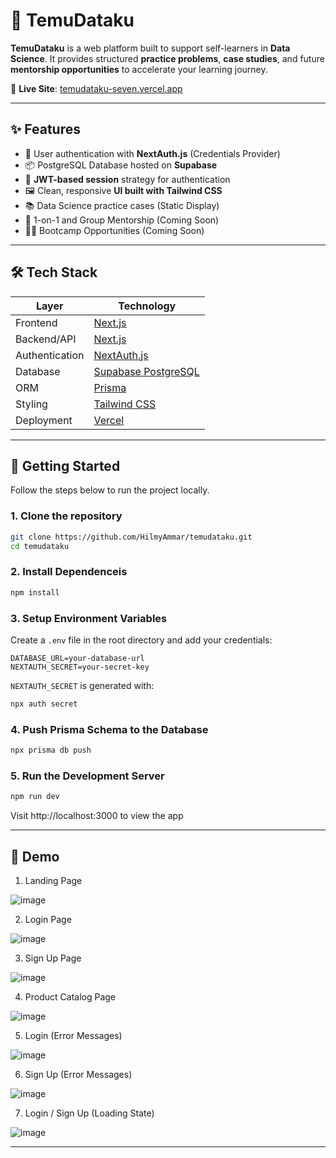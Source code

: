 # 🌱 TemuDataku

**TemuDataku** is a web platform built to support self-learners in **Data Science**. It provides structured **practice problems**, **case studies**, and future **mentorship opportunities** to accelerate your learning journey.

🔗 **Live Site**: [temudataku-seven.vercel.app](https://temudataku-seven.vercel.app/)

---

## ✨ Features

- 🔐 User authentication with **NextAuth.js** (Credentials Provider)
- 📦 PostgreSQL Database hosted on **Supabase**
- 🔑 **JWT-based session** strategy for authentication
- 🖼️ Clean, responsive **UI built with Tailwind CSS**
- 📚 Data Science practice cases (Static Display)
- 👥 1-on-1 and Group Mentorship (Coming Soon)
- 🧑‍💻 Bootcamp Opportunities (Coming Soon)

---

## 🛠️ Tech Stack

| Layer          | Technology                                  |
|----------------|---------------------------------------------|
| Frontend       | [Next.js](https://nextjs.org)               |
| Backend/API    | [Next.js](https://nextjs.org)               |
| Authentication | [NextAuth.js](https://next-auth.js.org)     |
| Database       | [Supabase PostgreSQL](https://supabase.com) |
| ORM            | [Prisma](https://www.prisma.io)             |
| Styling        | [Tailwind CSS](https://tailwindcss.com)     |
| Deployment     | [Vercel](https://vercel.com)                |

---

## 🚀 Getting Started

Follow the steps below to run the project locally.

### 1. Clone the repository
```bash
git clone https://github.com/HilmyAmmar/temudataku.git
cd temudataku
```
### 2. Install Dependenceis
```bash
npm install
```

### 3. Setup Environment Variables
Create a `.env` file in the root directory and add your credentials:

```env
DATABASE_URL=your-database-url
NEXTAUTH_SECRET=your-secret-key
```
`NEXTAUTH_SECRET` is generated with:

```bash
npx auth secret
```

### 4. Push Prisma Schema to the Database

```bash
npx prisma db push
```

### 5. Run the Development Server
```bash
npm run dev
```
Visit http://localhost:3000 to view the app

---

## 🎥 Demo

1. Landing Page
   
![image](https://github.com/user-attachments/assets/4ba5d6eb-e0f2-4f76-b002-cf8046679cee)

2. Login Page

![image](https://github.com/user-attachments/assets/b606d2f5-2ca0-40a3-bc1b-5f9fc9470fca)

3. Sign Up Page

![image](https://github.com/user-attachments/assets/31a09af5-93ec-43e9-a68f-6caa8652ee4f)

4. Product Catalog Page

![image](https://github.com/user-attachments/assets/633e212e-0506-4100-9573-f58026bff438)

5. Login (Error Messages)

![image](https://github.com/user-attachments/assets/8cab7588-5f55-43af-8ffb-5a3fcd329b27)

6. Sign Up (Error Messages)

![image](https://github.com/user-attachments/assets/bfdbd9df-684b-4ff6-a332-e2e92c059132)

7. Login / Sign Up (Loading State)<br>

![image](https://github.com/user-attachments/assets/cfc14324-2635-4004-9bc3-da42bf1bc8e1)

---
